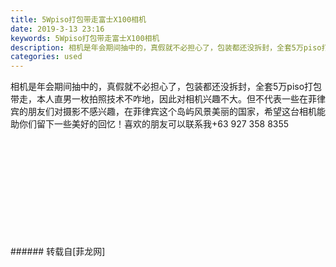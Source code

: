 ```yaml
---
title: 5Wpiso打包带走富士X100相机
date: 2019-3-13 23:16
keywords: 5Wpiso打包带走富士X100相机
description: 相机是年会期间抽中的，真假就不必担心了，包装都还没拆封，全套5万piso打包带走，本人直男一枚拍照技术不咋地，因此对相机兴趣不大。但不代表一些在菲律宾的朋友们对摄影不感兴趣，在菲律宾这个岛屿风景美丽的国家，希望这台相机能助你们留下一些美好的回忆！喜欢的朋友可以联系我+63 927 358 8355
categories: used
---
```

<td class="t_f" id="postmessage_3219867">

相机是年会期间抽中的，真假就不必担心了，包装都还没拆封，全套5万piso打包带走，本人直男一枚拍照技术不咋地，因此对相机兴趣不大。但不代表一些在菲律宾的朋友们对摄影不感兴趣，在菲律宾这个岛屿风景美丽的国家，希望这台相机能助你们留下一些美好的回忆！喜欢的朋友可以联系我+63 927 358 8355<br/>
<br/>
<img alt="" border="0" class="zoom" data-cf-modified-3eec66a3cc11a49be3f5dc15-="" file="http://www.flw.ph/data/appbyme/upload/image/201903/13/Jj96KiaRI1iy.jpg" id="aimg_t0P66" lazyloadthumb="1" onclick="" onmouseover="" src="http://www.flw.ph/data/appbyme/upload/image/201903/13/Jj96KiaRI1iy.jpg"/><br/>
<br/>
<img alt="" border="0" class="zoom" data-cf-modified-3eec66a3cc11a49be3f5dc15-="" file="http://www.flw.ph/data/appbyme/upload/image/201903/13/hSLXvvqCR0od.jpg" id="aimg_Jqo5Q" lazyloadthumb="1" onclick="" onmouseover="" src="http://www.flw.ph/data/appbyme/upload/image/201903/13/hSLXvvqCR0od.jpg"/><br/>
<br/>
<img alt="" border="0" class="zoom" data-cf-modified-3eec66a3cc11a49be3f5dc15-="" file="http://www.flw.ph/data/appbyme/upload/image/201903/13/z44ox9jsoYOb.jpg" id="aimg_Z7nuN" lazyloadthumb="1" onclick="" onmouseover="" src="http://www.flw.ph/data/appbyme/upload/image/201903/13/z44ox9jsoYOb.jpg"/><br/>
<br/>
<img alt="" border="0" class="zoom" data-cf-modified-3eec66a3cc11a49be3f5dc15-="" file="http://www.flw.ph/data/appbyme/upload/image/201903/13/Clf4Tfw4WesX.jpg" id="aimg_R8zEa" lazyloadthumb="1" onclick="" onmouseover="" src="http://www.flw.ph/data/appbyme/upload/image/201903/13/Clf4Tfw4WesX.jpg"/><br/>
<br/>
<img alt="" border="0" class="zoom" data-cf-modified-3eec66a3cc11a49be3f5dc15-="" file="http://www.flw.ph/data/appbyme/upload/image/201903/13/OzrK3Ma5fb2F.jpg" id="aimg_Bh7vV" lazyloadthumb="1" onclick="" onmouseover="" src="http://www.flw.ph/data/appbyme/upload/image/201903/13/OzrK3Ma5fb2F.jpg"/><br/>
<br/>
<img alt="" border="0" class="zoom" data-cf-modified-3eec66a3cc11a49be3f5dc15-="" file="http://www.flw.ph/data/appbyme/upload/image/201903/13/i36RP4m2VFbj.jpg" id="aimg_oE64a" lazyloadthumb="1" onclick="" onmouseover="" src="http://www.flw.ph/data/appbyme/upload/image/201903/13/i36RP4m2VFbj.jpg"/><br/>
<br/>
<img alt="" border="0" class="zoom" data-cf-modified-3eec66a3cc11a49be3f5dc15-="" file="http://www.flw.ph/data/appbyme/upload/image/201903/13/HyBtGFekxVq2.jpg" id="aimg_V5doo" lazyloadthumb="1" onclick="" onmouseover="" src="http://www.flw.ph/data/appbyme/upload/image/201903/13/HyBtGFekxVq2.jpg"/><br/>
<br/>
<img alt="" border="0" class="zoom" data-cf-modified-3eec66a3cc11a49be3f5dc15-="" file="http://www.flw.ph/data/appbyme/upload/image/201903/13/vaGYG7DRw6bX.jpg" id="aimg_IN189" lazyloadthumb="1" onclick="" onmouseover="" src="http://www.flw.ph/data/appbyme/upload/image/201903/13/vaGYG7DRw6bX.jpg"/><br/>
<br/>
<img alt="" border="0" class="zoom" data-cf-modified-3eec66a3cc11a49be3f5dc15-="" file="http://www.flw.ph/data/appbyme/upload/image/201903/13/Uw7cmqIUVVgD.jpg" id="aimg_ao1Ev" lazyloadthumb="1" onclick="" onmouseover="" src="http://www.flw.ph/data/appbyme/upload/image/201903/13/Uw7cmqIUVVgD.jpg"/><br/>
<br/>
</td>
###### 转载自[菲龙网]